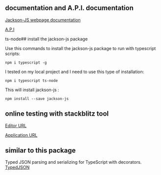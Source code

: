## documentation and A.P.I. documentation

[Jackson-JS webpage documentation](https://pichillilorenzo.github.io/jackson-js/1.1.0/index.html)

[A.P.I](https://pichillilorenzo.github.io/jackson-js/latest/modules/decorators.html#jsonanygetter)

ts-node## install the jackson-js package

Use this commands to install the jackson-js package to run with typescript scripts:

```npm i typescript -g ```

I tested on my local project and I need to use this type of installation:

```npm i typescript ts-node```

This will install jackson-js :

```npm install --save jackson-js```

## online testing with stackblitz tool

[Editor URL](https://stackblitz.com/edit/typescript-pfjcpf?file=index.ts)

[Application URL](https://typescript-pfjcpf.stackblitz.io)

## similar to this package

Typed JSON parsing and serializing for TypeScript with decorators. 
[TypedJSON](https://github.com/JohnWeisz/TypedJSON)